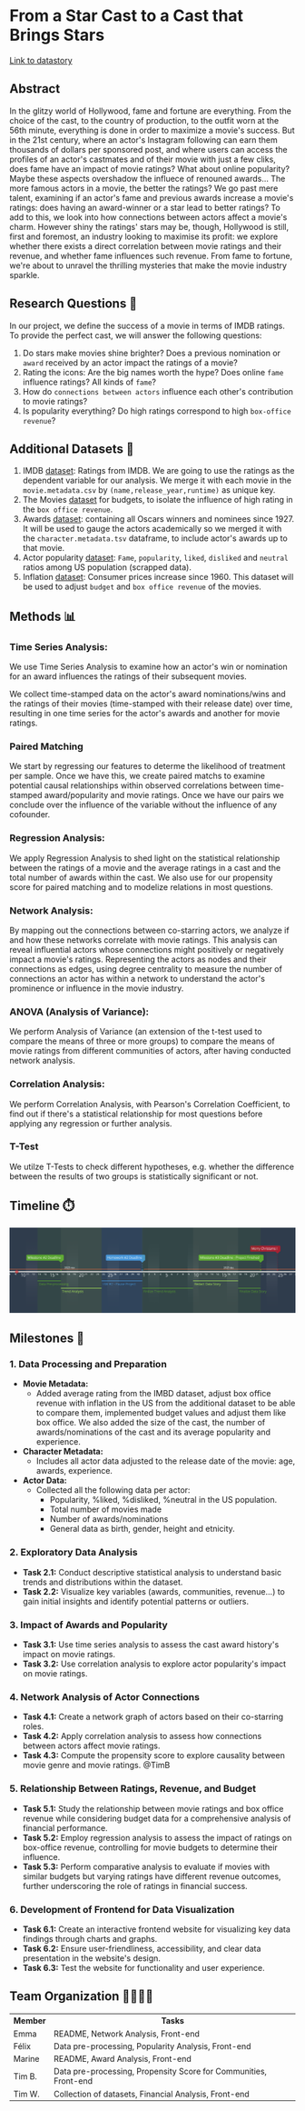 # From a Star Cast to a Cast that Brings Stars

[Link to datastory](https://thetayne.github.io/)

## Abstract

In the glitzy world of Hollywood, fame and fortune are everything. From the choice of the cast, to the country of production, to the outfit worn at the 56th minute, everything is done in order to maximize a movie's success. But in the 21st century, where an actor's Instagram following can earn them thousands of dollars per sponsored post, and where users can access the profiles of an actor's castmates and of their movie with just a few cliks, does fame have an impact of movie ratings? What about online popularity? Maybe these aspects overshadow the influece of renouned awards... The more famous actors in a movie, the better the ratings?
We go past mere talent, examining if an actor's fame and previous awards increase a movie's ratings: does having an award-winner or a star lead to better ratings? To add to this, we look into how connections between actors affect a movie's charm.
However shiny the ratings' stars may be, though, Hollywood is still, first and foremost, an industry looking to maximise its profit: we explore whether there exists a direct correlation between movie ratings and their revenue, and whether fame influences such revenue. 
From fame to fortune, we're about to unravel the thrilling mysteries that make the movie industry sparkle. 

## Research Questions 🤨
In our project, we define the success of a movie in terms of IMDB ratings. To provide the perfect cast, we will answer the following questions:

1. Do stars make movies shine brighter? Does a previous nomination or `award` received by an actor impact the ratings of a movie?
2. Rating the icons: Are the big names worth the hype? Does online `fame` influence ratings? All kinds of `fame`?
3. How do `connections between actors` influence each other's contribution to movie ratings?
4. Is popularity everything? Do high ratings correspond to high `box-office revenue`?

## Additional Datasets 💽
1. IMDB [dataset](https://developer.imdb.com/non-commercial-datasets/): Ratings from IMDB. We are going to use the ratings as the dependent variable for our analysis. We merge it with each movie in the `movie.metadata.csv` by `(name,release_year,runtime)` as unique key.
2. The Movies [dataset](https://www.kaggle.com/datasets/rounakbanik/the-movies-dataset?resource=download&select=movies_metadata.csv) for budgets, to isolate the influence of high rating in the `box office revenue`.
3. Awards [dataset](https://datahub.io/rufuspollock/oscars-nominees-and-winners#resource-oscars-nominees-and-winners_zip): containing all Oscars winners and nominees since 1927. It will be used to gauge the actors academically so we merged it with the `character.metadata.tsv` dataframe, to include actor's awards up to that movie.
4. Actor popularity [dataset](https://today.yougov.com/ratings/entertainment/fame/all-time-actors-actresses/all): `Fame`, `popularity`, `liked`, `disliked` and `neutral` ratios among US population (scrapped data).
5. Inflation [dataset](https://data.worldbank.org/indicator/FP.CPI.TOTL.ZG?end=2022&start=1960&view=chart): Consumer prices increase since 1960. This dataset will be used to adjust `budget` and `box office revenue` of the movies.

## Methods 📊 

### Time Series Analysis:  
We use Time Series Analysis to examine how an actor's win or nomination for an award influences the ratings of their subsequent movies. 

We collect time-stamped data on the actor's award nominations/wins and the ratings of their movies (time-stamped with their release date) over time, resulting in one time series for the actor's awards and another for movie ratings.

### Paired Matching
We start by regressing our features to determe the likelihood of treatment per sample. Once we have this, we create paired matchs to examine potential causal relationships within observed correlations between time-stamped award/popularity and movie ratings. Once we have our pairs we conclude over the influence of the variable without the influence of any cofounder.

### Regression Analysis:
We apply Regression Analysis to shed light on the statistical relationship between the ratings of a movie and the average ratings in a cast and the total number of awards within the cast. We also use for our propensity score for paired matching and to modelize relations in most questions. 

### Network Analysis: 
By mapping out the connections between co-starring actors, we analyze if and how these networks correlate with movie ratings. This analysis can reveal influential actors whose connections might positively or negatively impact a movie's ratings. Representing the actors as nodes and their connections as edges, using degree centrality to measure the number of connections an actor has within a network to understand the actor's prominence or influence in the movie industry.    

### ANOVA (Analysis of Variance): 
We perform Analysis of Variance (an extension of the t-test used to compare the means of three or more groups) to compare the means of movie ratings from different communities of actors, after having conducted network analysis.

### Correlation Analysis: 
We perform Correlation Analysis, with Pearson's Correlation Coefficient, to find out if there's a statistical relationship for most questions before applying any regression or further analysis. 

### T-Test
We utilze T-Tests to check different hypotheses, e.g. whether the difference between the results of two groups is statistically significant or not.

## Timeline ⏱️
![Shine Bright Like Adamon](img/timeline.png)

## Milestones 🗿

### 1. Data Processing and Preparation
- **Movie Metadata:**
  - Added average rating from the IMBD dataset, adjust box office revenue with inflation in the US from the additional dataset to be able to compare them, implemented budget values and adjust them like box office. We also added the size of the cast, the number of awards/nominations of the cast and its average popularity and experience.
- **Character Metadata:**
  - Includes all actor data adjusted to the release date of the movie: age, awards, experience.
- **Actor Data:**
  - Collected all the following data per actor:
    - Popularity, %liked, %disliked, %neutral in the US population.
    - Total number of movies made
    - Number of awards/nominations
    - General data as birth, gender, height and etnicity.	

### 2. Exploratory Data Analysis
- **Task 2.1:** Conduct descriptive statistical analysis to understand basic trends and distributions within the dataset.
- **Task 2.2:** Visualize key variables (awards, communities, revenue...) to gain initial insights and identify potential patterns or outliers.

### 3. Impact of Awards and Popularity
- **Task 3.1:** Use time series analysis to assess the cast award history's impact on movie ratings.
- **Task 3.2:** Use correlation analysis to explore actor popularity's impact on movie ratings.

### 4. Network Analysis of Actor Connections
- **Task 4.1:** Create a network graph of actors based on their co-starring roles.
- **Task 4.2:** Apply correlation analysis to assess how connections between actors affect movie ratings.
- **Task 4.3:** Compute the propensity score to explore causality between movie genre and movie ratings.     @TimB

### 5. Relationship Between Ratings, Revenue, and Budget
- **Task 5.1:**  Study the relationship between movie ratings and box office revenue while considering budget data for a comprehensive analysis of financial performance.
- **Task 5.2:**  Employ regression analysis to assess the impact of ratings on box-office revenue, controlling for movie budgets to determine their influence.
- **Task 5.3:**  Perform comparative analysis to evaluate if movies with similar budgets but varying ratings have different revenue outcomes, further underscoring the role of ratings in financial success.

### 6. Development of Frontend for Data Visualization
- **Task 6.1:** Create an interactive frontend website for visualizing key data findings through charts and graphs.
- **Task 6.2:** Ensure user-friendliness, accessibility, and clear data presentation in the website's design.
- **Task 6.3:** Test the website for functionality and user experience.

## Team Organization 👨‍👩‍👧‍👦
<!DOCTYPE html>
<html lang="en">
<head>
  <meta charset="UTF-8">
  <meta name="viewport" content="width=device-width, initial-scale=1.0">
</head>
<body>

  <table>
    <tr>
      <th>Member</th>
      <th>Tasks</th>
    </tr>
    <tr>
      <td>Emma</td>
      <td>README, Network Analysis, Front-end</td>
    </tr>
    <tr>
      <td>Félix</td>
      <td>Data pre-processing, Popularity Analysis, Front-end</td>
    </tr>
    <tr>
      <td>Marine</td>
      <td>README, Award Analysis, Front-end</td>
    </tr>
    <tr>
      <td>Tim B.</td>
      <td>Data pre-processing, Propensity Score for Communities, Front-end</td>
    </tr>
    <tr>
      <td>Tim W.</td>
      <td>Collection of datasets, Financial Analysis, Front-end</td>
    </tr>
  </table>

</body>
</html>
